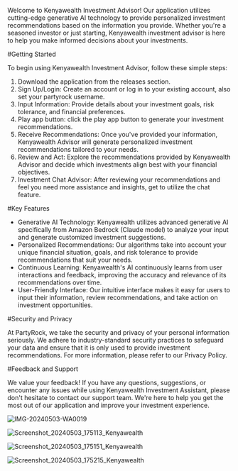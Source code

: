 Welcome to Kenyawealth Investment Advisor! Our application utilizes cutting-edge generative AI technology to provide personalized investment recommendations based on the information you provide. Whether you're a seasoned investor or just starting, Kenyawealth investment advisor is here to help you make informed decisions about your investments.

#Getting Started

To begin using Kenyawealth Investment Advisor, follow these simple steps:

1. Download the application from the releases section.
2. Sign Up/Login: Create an account or log in to your existing account, also set your partyrock username.
3. Input Information: Provide details about your investment goals,    risk tolerance, and financial preferences.
4. Play app button: click the play app button to generate your investment recommendations.
5. Receive Recommendations: Once you've provided your information, Kenyawealth Advisor will generate personalized investment recommendations tailored to your needs.
6. Review and Act: Explore the recommendations provided by Kenyawealth Advisor and decide which investments align best with your financial objectives.
7. Investment Chat Advisor: After reviewing your recommendations and feel you need more assistance and insights, get to utilize the chat feature.

#Key Features

- Generative AI Technology: Kenyawealth utilizes advanced generative AI specifically from Amazon Bedrock (Claude model) to analyze your input and generate customized investment suggestions.
- Personalized Recommendations: Our algorithms take into account your unique financial situation, goals, and risk tolerance to provide recommendations that suit your needs.
- Continuous Learning: Kenyawealth's AI continuously learns from user interactions and feedback, improving the accuracy and relevance of its recommendations over time.
- User-Friendly Interface: Our intuitive interface makes it easy for users to input their information, review recommendations, and take action on investment opportunities.


#Security and Privacy

At PartyRock, we take the security and privacy of your personal information seriously. We adhere to industry-standard security practices to safeguard your data and ensure that it is only used to provide investment recommendations. For more information, please refer to our Privacy Policy.

#Feedback and Support

We value your feedback! If you have any questions, suggestions, or encounter any issues while using Kenyawealth Investment Assistant, please don't hesitate to contact our support team. We're here to help you get the most out of our application and improve your investment experience.



![IMG-20240503-WA0019](https://github.com/Franktheu/Kenyawealth/assets/92539525/148a3de2-6b6b-43ce-93bc-c6541c63d981)



![Screenshot_20240503_175113_Kenyawealth](https://github.com/Franktheu/Kenyawealth/assets/92539525/d0037d7c-1db5-4970-a146-193adf017cb7)





![Screenshot_20240503_175151_Kenyawealth](https://github.com/Franktheu/Kenyawealth/assets/92539525/3f79f6d7-748c-4424-9324-af5849bc7daf)





![Screenshot_20240503_175215_Kenyawealth](https://github.com/Franktheu/Kenyawealth/assets/92539525/3c71e0b4-c44f-42c9-b980-a5abe225e86f)








